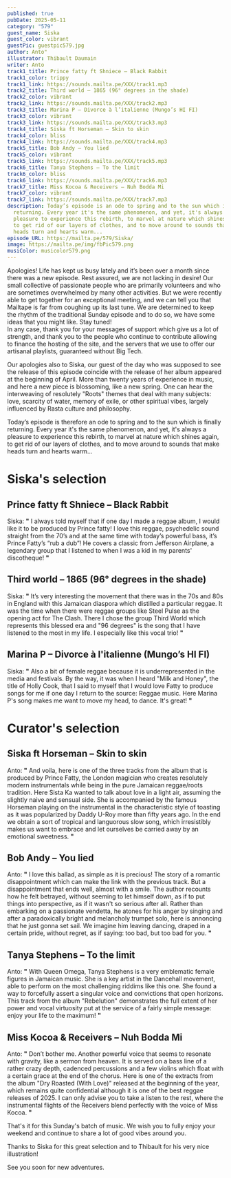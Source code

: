 ```yaml
---
published: true
pubDate: 2025-05-11
category: "579"
guest_name: Siska
guest_color: vibrant
guestPic: guestpic579.jpg
author: Anto"
illustrator: Thibault Daumain
writer: Anto
track1_title: Prince fatty ft Shniece – Black Rabbit
track1_color: trippy
track1_link: https://sounds.mailta.pe/XXX/track1.mp3
track2_title: Third world – 1865 (96° degrees in the shade)
track2_color: vibrant
track2_link: https://sounds.mailta.pe/XXX/track2.mp3
track3_title: Marina P – Divorce à l’italienne (Mungo’s HI FI)
track3_color: vibrant
track3_link: https://sounds.mailta.pe/XXX/track3.mp3
track4_title: Siska ft Horseman – Skin to skin
track4_color: bliss
track4_link: https://sounds.mailta.pe/XXX/track4.mp3
track5_title: Bob Andy – You lied
track5_color: vibrant
track5_link: https://sounds.mailta.pe/XXX/track5.mp3
track6_title: Tanya Stephens – To the limit
track6_color: bliss
track6_link: https://sounds.mailta.pe/XXX/track6.mp3
track7_title: Miss Kocoa & Receivers – Nuh Bodda Mi
track7_color: vibrant
track7_link: https://sounds.mailta.pe/XXX/track7.mp3
description: Today’s episode is an ode to spring and to the sun which is finally
  returning. Every year it's the same phenomenon, and yet, it's always a
  pleasure to experience this rebirth, to marvel at nature which shines again,
  to get rid of our layers of clothes, and to move around to sounds that make
  heads turn and hearts warm...
episode_URL: https://mailta.pe/579/Siska/
image: https://mailta.pe/img/fbPic579.png
musiColor: musicolor579.png
---
```

Apologies! Life has kept us busy lately and it’s been over a month since there was a new episode. Rest assured, we are not lacking in desire! Our small collective of passionate people who are primarily volunteers and who are sometimes overwhelmed by many other activities. But we were recently able to get together for an exceptional meeting, and we can tell you that Mailtape is far from coughing up its last tune. We are determined to keep the rhythm of the traditional Sunday episode and to do so, we have some ideas that you might like. Stay tuned! \
In any case, thank you for your messages of support which give us a lot of strength, and thank you to the people who continue to contribute allowing to finance the hosting of the site, and the servers that we use to offer our artisanal playlists, guaranteed without Big Tech.

Our apologies also to Siska, our guest of the day who was supposed to see the release of this episode coincide with the release of her album appeared at the beginning of April. More than twenty years of experience in music, and here a new piece is blossoming, like a new spring. One can hear the interweaving of resolutely "Roots" themes that deal with many subjects: love, scarcity of water, memory of exile, or other spiritual vibes, largely influenced by Rasta culture and philosophy.

Today’s episode is therefore an ode to spring and to the sun which is finally returning. Every year it's the same phenomenon, and yet, it's always a pleasure to experience this rebirth, to marvel at nature which shines again, to get rid of our layers of clothes, and to move around to sounds that make heads turn and hearts warm...

 

# Siska's selection

## Prince fatty ft Shniece – Black Rabbit 

 Siska: **"** I always told myself that if one day I made a reggae album, I would like it to be produced by Prince fatty! I love this reggae, psychedelic sound straight from the 70’s and at the same time with today’s powerful bass, it’s Prince Fatty’s “rub a dub”! He covers a classic from Jefferson Airplane, a legendary group that I listened to when I was a kid in my parents' discotheque!  **"** 

## Third world – 1865 (96° degrees in the shade)

 Siska: **"** It’s very interesting the movement that there was in the 70s and 80s in England with this Jamaican diaspora which distilled a particular reggae. It was the time when there were reggae groups like Steel Pulse as the opening act for The Clash. There I chose the group Third World which represents this blessed era and "96 degrees" is the song that I have listened to the most in my life. I especially like this vocal trio! **"** 

## Marina P – Divorce à l'italienne (Mungo’s HI FI)

 Siska: **"** Also a bit of female reggae because it is underrepresented in the media and festivals. By the way, it was when I heard "Milk and Honey", the title of Holly Cook, that I said to myself that I would love Fatty to produce songs for me if one day I return to the source: Reggae music. Here Marina P's song makes me want to move my head, to dance. It's great!  **"** 

# Curator's selection

## Siska ft Horseman – Skin to skin

 Anto: **"** And voila, here is one of the three tracks from the album that is produced by Prince Fatty, the London magician who creates resolutely modern instrumentals while being in the pure Jamaican reggae/roots tradition. Here Sista Ka wanted to talk about love in a light air, assuming the slightly naive and sensual side. She is accompanied by the famous Horseman playing on the instrumental in the characteristic style of toasting as it was popularized by Daddy U-Roy more than fifty years ago. In the end we obtain a sort of tropical and languorous slow song, which irresistibly makes us want to embrace and let ourselves be carried away by an emotional sweetness. **"** 

## Bob Andy – You lied

 Anto: **"** I love this ballad, as simple as it is precious! The story of a romantic disappointment which can make the link with the previous track. But a disappointment that ends well, almost with a smile. The author recounts how he felt betrayed, without seeming to let himself down, as if to put things into perspective, as if it wasn't so serious after all. Rather than embarking on a passionate vendetta, he atones for his anger by singing and after a paradoxically bright and melancholy trumpet solo, here is annoncing that he just gonna set sail. We imagine him leaving dancing, draped in a certain pride, without regret, as if saying: too bad, but too bad for you.   **"** 

## Tanya Stephens – To the limit

 Anto: **"** With Queen Omega, Tanya Stephens is a very emblematic female figures in Jamaican music. She is a key artist in the Dancehall movement, able to perform on the most challenging riddims like this one. She found a way to forcefully assert a singular voice and convictions that open horizons. This track from the album "Rebelution" demonstrates the full extent of her power and vocal virtuosity put at the service of a fairly simple message: enjoy your life to the maximum! **"** 

## Miss Kocoa & Receivers – Nuh Bodda Mi

 Anto: **"** Don’t bother me. Another powerful voice that seems to resonate with gravity, like a sermon from heaven. It is served on a bass line of a rather crazy depth, cadenced percussions and a few violins which float with a certain grace at the end of the chorus. Here is one of the extracts from the album "Dry Roasted (With Love)" released at the beginning of the year, which remains quite confidential although it is one of the best reggae releases of 2025. I can only advise you to take a listen to the rest, where the instrumental flights of the Receivers blend perfectly with the voice of Miss Kocoa.  **"** 

That's it for this Sunday's batch of music. We wish you to fully enjoy your weekend and continue to share a lot of good vibes around you.

Thanks to Siska for this great selection and to Thibault for his very nice illustration!

See you soon for new adventures.
